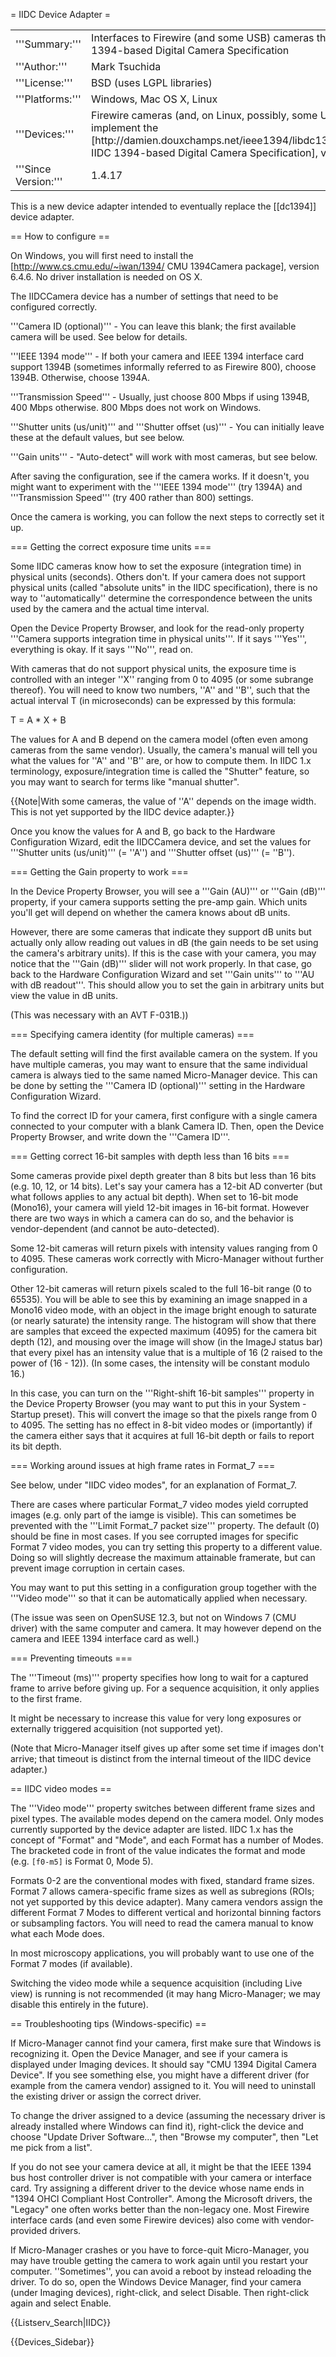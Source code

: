 = IIDC Device Adapter =

<table><tr><td>
'''Summary:'''</td><td>Interfaces to Firewire (and some USB) cameras that implement the IIDC 1394-based Digital Camera Specification</td></tr>
<tr><td>'''Author:'''</td><td>Mark Tsuchida</td></tr>
<tr><td>'''License:'''</td><td>BSD (uses LGPL libraries)</td></tr> 
<tr><td>'''Platforms:'''</td><td>Windows, Mac OS X, Linux</td></tr>
<tr><td>'''Devices:'''</td><td>Firewire cameras (and, on Linux, possibly, some USB cameras) that implement the [http://damien.douxchamps.net/ieee1394/libdc1394/iidc_specifications.php IIDC 1394-based Digital Camera Specification], version 1.x</td></tr>
<tr><td>'''Since Version:'''</td><td>1.4.17</td></tr>
</table>

This is a new device adapter intended to eventually replace the [[dc1394]] device adapter.

== How to configure ==

On Windows, you will first need to install the [http://www.cs.cmu.edu/~iwan/1394/ CMU 1394Camera package], version 6.4.6. No driver installation is needed on OS X.

The IIDCCamera device has a number of settings that need to be configured correctly.

'''Camera ID (optional)''' - You can leave this blank; the first available camera will be used. See below for details.

'''IEEE 1394 mode''' - If both your camera and IEEE 1394 interface card support 1394B (sometimes informally referred to as Firewire 800), choose 1394B. Otherwise, choose 1394A.

'''Transmission Speed''' - Usually, just choose 800 Mbps if using 1394B, 400 Mbps otherwise. 800 Mbps does not work on Windows.

'''Shutter units (us/unit)''' and '''Shutter offset (us)''' - You can initially leave these at the default values, but see below.

'''Gain units''' - "Auto-detect" will work with most cameras, but see below.

After saving the configuration, see if the camera works. If it doesn't, you might want to experiment with the '''IEEE 1394 mode''' (try 1394A) and '''Transmission Speed''' (try 400 rather than 800) settings.

Once the camera is working, you can follow the next steps to correctly set it up.


=== Getting the correct exposure time units ===

Some IIDC cameras know how to set the exposure (integration time) in physical units (seconds). Others don't. If your camera does not support physical units (called "absolute units" in the IIDC specification), there is no way to ''automatically'' determine the correspondence between the units used by the camera and the actual time interval.

Open the Device Property Browser, and look for the read-only property '''Camera supports integration time in physical units'''. If it says '''Yes''', everything is okay. If it says '''No''', read on.

With cameras that do not support physical units, the exposure time is controlled with an integer ''X'' ranging from 0 to 4095 (or some subrange thereof). You will need to know two numbers, ''A'' and ''B'', such that the actual interval T (in microseconds) can be expressed by this formula:

  T = A * X + B

The values for A and B depend on the camera model (often even among cameras from the same vendor). Usually, the camera's manual will tell you what the values for ''A'' and ''B'' are, or how to compute them. In IIDC 1.x terminology, exposure/integration time is called the "Shutter" feature, so you may want to search for terms like "manual shutter".

{{Note|With some cameras, the value of ''A'' depends on the image width. This is not yet supported by the IIDC device adapter.}}

Once you know the values for A and B, go back to the Hardware Configuration Wizard, edit the IIDCCamera device, and set the values for '''Shutter units (us/unit)''' (= ''A'') and '''Shutter offset (us)''' (= ''B'').


=== Getting the Gain property to work ===

In the Device Property Browser, you will see a '''Gain (AU)''' or '''Gain (dB)''' property, if your camera supports setting the pre-amp gain. Which units you'll get will depend on whether the camera knows about dB units.

However, there are some cameras that indicate they support dB units but actually only allow reading out values in dB (the gain needs to be set using the camera's arbitrary units). If this is the case with your camera, you may notice that the '''Gain (dB)''' slider will not work properly. In that case, go back to the Hardware Configuration Wizard and set '''Gain units''' to '''AU with dB readout'''. This should allow you to set the gain in arbitrary units but view the value in dB units.

(This was necessary with an AVT F-031B.))


=== Specifying camera identity (for multiple cameras) ===

The default setting will find the first available camera on the system. If you have multiple cameras, you may want to ensure that the same individual camera is always tied to the same named Micro-Manager device. This can be done by setting the '''Camera ID (optional)''' setting in the Hardware Configuration Wizard.

To find the correct ID for your camera, first configure with a single camera connected to your computer with a blank Camera ID. Then, open the Device Property Browser, and write down the '''Camera ID'''.


=== Getting correct 16-bit samples with depth less than 16 bits ===

Some cameras provide pixel depth greater than 8 bits but less than 16 bits (e.g. 10, 12, or 14 bits). Let's say your camera has a 12-bit AD converter (but what follows applies to any actual bit depth). When set to 16-bit mode (Mono16), your camera will yield 12-bit images in 16-bit format. However there are two ways in which a camera can do so, and the behavior is vendor-dependent (and cannot be auto-detected).

Some 12-bit cameras will return pixels with intensity values ranging from 0 to 4095. These cameras work correctly with Micro-Manager without further configuration.

Other 12-bit cameras will return pixels scaled to the full 16-bit range (0 to 65535). You will be able to see this by examining an image snapped in a Mono16 video mode, with an object in the image bright enough to saturate (or nearly saturate) the intensity range. The histogram will show that there are samples that exceed the expected maximum (4095) for the camera bit depth (12), and mousing over the image will show (in the ImageJ status bar) that every pixel has an intensity value that is a multiple of 16 (2 raised to the power of (16 - 12)). (In some cases, the intensity will be constant modulo 16.)

In this case, you can turn on the '''Right-shift 16-bit samples''' property in the Device Property Browser (you may want to put this in your System - Startup preset). This will convert the image so that the pixels range from 0 to 4095. The setting has no effect in 8-bit video modes or (importantly) if the camera either says that it acquires at full 16-bit depth or fails to report its bit depth.


=== Working around issues at high frame rates in Format_7 ===

See below, under "IIDC video modes", for an explanation of Format_7.

There are cases where particular Format_7 video modes yield corrupted images (e.g. only part of the iamge is visible). This can sometimes be prevented with the '''Limit Format_7 packet size''' property. The default (0) should be fine in most cases. If you see corrupted images for specific Format 7 video modes, you can try setting this property to a different value. Doing so will slightly decrease the maximum attainable framerate, but can prevent image corruption in certain cases.

You may want to put this setting in a configuration group together with the '''Video mode''' so that it can be automatically applied when necessary.

(The issue was seen on OpenSUSE 12.3, but not on Windows 7 (CMU driver) with the same computer and camera. It may however depend on the camera and IEEE 1394 interface card as well.)


=== Preventing timeouts ===

The '''Timeout (ms)''' property specifies how long to wait for a captured frame to arrive before giving up. For a sequence acquisition, it only applies to the first frame.

It might be necessary to increase this value for very long exposures or externally triggered acquisition (not supported yet).

(Note that Micro-Manager itself gives up after some set time if images don't arrive; that timeout is distinct from the internal timeout of the IIDC device adapter.)


== IIDC video modes ==

The '''Video mode''' property switches between different frame sizes and pixel types. The available modes depend on the camera model. Only modes currently supported by the device adapter are listed. IIDC 1.x has the concept of "Format" and "Mode", and each Format has a number of Modes. The bracketed code in front of the value indicates the format and mode (e.g. <code>[f0-m5]</code> is Format 0, Mode 5).

Formats 0-2 are the conventional modes with fixed, standard frame sizes. Format 7 allows camera-specific frame sizes as well as subregions (ROIs; not yet supported by this device adapter). Many camera vendors assign the different Format 7 Modes to different vertical and horizontal binning factors or subsampling factors. You will need to read the camera manual to know what each Mode does.

In most microscopy applications, you will probably want to use one of the Format 7 modes (if available).

Switching the video mode while a sequence acquisition (including Live view) is running is not recommended (it may hang Micro-Manager; we may disable this entirely in the future).


== Troubleshooting tips (Windows-specific) ==

If Micro-Manager cannot find your camera, first make sure that Windows is recognizing it. Open the Device Manager, and see if your camera is displayed under Imaging devices. It should say "CMU 1394 Digital Camera Device". If you see something else, you might have a different driver (for example from the camera vendor) assigned to it. You will need to uninstall the existing driver or assign the correct driver.

To change the driver assigned to a device (assuming the necessary driver is already installed where Windows can find it), right-click the device and choose "Update Driver Software...", then "Browse my computer", then "Let me pick from a list".

If you do not see your camera device at all, it might be that the IEEE 1394 bus host controller driver is not compatible with your camera or interface card. Try assigning a different driver to the device whose name ends in "1394 OHCI Compliant Host Controller". Among the Microsoft drivers, the "Legacy" one often works better than the non-legacy one. Most Firewire interface cards (and even some Firewire devices) also come with vendor-provided drivers.

If Micro-Manager crashes or you have to force-quit Micro-Manager, you may have trouble getting the camera to work again until you restart your computer. ''Sometimes'', you can avoid a reboot by instead reloading the driver. To do so, open the Windows Device Manager, find your camera (under Imaging devices), right-click, and select Disable. Then right-click again and select Enable.


{{Listserv_Search|IIDC}}

{{Devices_Sidebar}}
